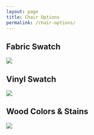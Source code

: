 ```yaml
---
layout: page
title: Chair Options
permalink: /chair-options/
---
```

## Fabric Swatch

<img src="{{ site.baseurl }}/assets/content/colors/fabric-swatch.jpg" class="content">

## Vinyl Swatch

<img src="{{ site.baseurl }}/assets/content/colors/vinyl-swatch.jpg" class="content">

## Wood Colors & Stains

<img src="{{ site.baseurl }}/assets/content/colors/color-stains.jpg" class="content">